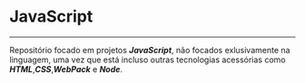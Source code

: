 # JavaScript
***
Repositório focado em projetos ***JavaScript***, não focados exlusivamente na linguagem, uma vez que está incluso outras tecnologias acessórias como ***HTML***,***CSS***,***WebPack*** e ***Node***.
